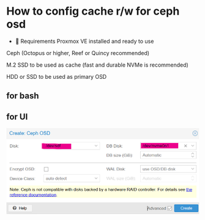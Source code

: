 # How to config cache r/w for ceph osd

- 🔧 Requirements
Proxmox VE installed and ready to use

Ceph (Octopus or higher, Reef or Quincy recommended)

M.2 SSD to be used as cache (fast and durable NVMe is recommended)

HDD or SSD to be used as primary OSD


## for bash








## for UI

<img src= /pic/s1.png />


